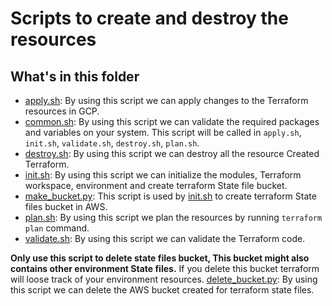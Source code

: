 # Scripts to create and destroy the resources

## What's in this folder

* [apply.sh](./apply.sh): By using this script we can apply changes to the Terraform resources in GCP.
* [common.sh](./common.sh): By using this script we can validate the required packages and variables on your system. This script will be called in `apply.sh`, `init.sh`, `validate.sh`, `destroy.sh`, `plan.sh`.  
* [destroy.sh](./destroy.sh): By using this script we can destroy all the resource Created Terraform.  
* [init.sh](./init.sh): By using this script we can initialize the modules, Terraform workspace, environment and create terraform State file bucket.
* [make_bucket.py](./make_bucket.py): This script is used by [init.sh](./init.sh) to create terraform State files bucket in AWS.  
* [plan.sh](./plan.sh): By using this script we plan the resources by running `terraform plan` command. 
* [validate.sh](./validate.sh): By using this script we can validate the Terraform code.


**Only use this script to delete state files bucket, This bucket might also contains other environment State files.** 
If you delete this bucket terraform will loose track of your environment resources. 
[delete_bucket.py](./delete_bucket.py): By using this script we can delete the AWS bucket created for terraform state files.
